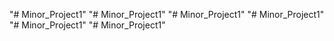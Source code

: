 "# Minor_Project1" 
"# Minor_Project1" 
"# Minor_Project1" 
"# Minor_Project1" 
"# Minor_Project1" 
"# Minor_Project1" 
